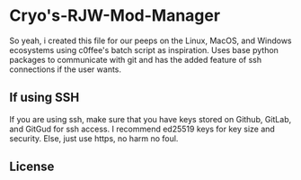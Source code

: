 # Cryo's-RJW-Mod-Manager

So yeah, i created this file for our peeps on the Linux, MacOS, and Windows ecosystems using c0ffee's batch script as inspiration.
Uses base python packages to communicate with git and has the added feature of ssh connections if the user wants.

## If using SSH

If you are using ssh, make sure that you have keys stored on Github, GitLab, and GitGud for ssh access. I recommend ed25519 keys for key size and security.
Else, just use https, no harm no foul.

## License
